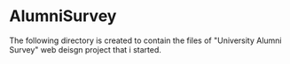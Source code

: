 # AlumniSurvey

The following directory is created to contain the files of "University Alumni Survey" web deisgn project that i  started.

